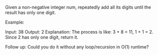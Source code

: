 Given a non-negative integer num, repeatedly add all its digits until the result has only one digit.

Example:


Input: 38
Output: 2 
Explanation: The process is like: 3 + 8 = 11, 1 + 1 = 2. 
&nbsp;            Since 2 has only one digit, return it.


Follow up:
Could you do it without any loop/recursion in O(1) runtime?